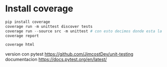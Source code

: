 # Install coverage

```py
pip install coverage
coverage run -m unittest discover tests
coverage run --source src -m unittest # con esto decimos donde esta la fuente del codigo
coverage report

coverage html
```

version con pytest https://github.com/JimcostDev/unit-testing
documentacion https://docs.pytest.org/en/latest/